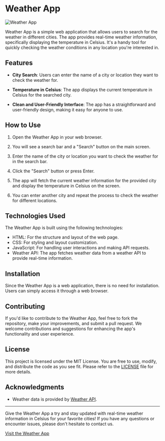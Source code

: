 # Weather App

![Weather App](weather-app-screenshot.png)

Weather App is a simple web application that allows users to search for the weather in different cities. The app provides real-time weather information, specifically displaying the temperature in Celsius. It's a handy tool for quickly checking the weather conditions in any location you're interested in.

## Features

- **City Search**: Users can enter the name of a city or location they want to check the weather for.

- **Temperature in Celsius**: The app displays the current temperature in Celsius for the searched city.

- **Clean and User-Friendly Interface**: The app has a straightforward and user-friendly design, making it easy for anyone to use.

## How to Use

1. Open the Weather App in your web browser.

2. You will see a search bar and a "Search" button on the main screen.

3. Enter the name of the city or location you want to check the weather for in the search bar.

4. Click the "Search" button or press Enter.

5. The app will fetch the current weather information for the provided city and display the temperature in Celsius on the screen.

6. You can enter another city and repeat the process to check the weather for different locations.

## Technologies Used

The Weather App is built using the following technologies:

- HTML: For the structure and layout of the web page.
- CSS: For styling and layout customization.
- JavaScript: For handling user interactions and making API requests.
- Weather API: The app fetches weather data from a weather API to provide real-time information.

## Installation

Since the Weather App is a web application, there is no need for installation. Users can simply access it through a web browser.

## Contributing

If you'd like to contribute to the Weather App, feel free to fork the repository, make your improvements, and submit a pull request. We welcome contributions and suggestions for enhancing the app's functionality and user experience.

## License

This project is licensed under the MIT License. You are free to use, modify, and distribute the code as you see fit. Please refer to the [LICENSE](LICENSE) file for more details.

## Acknowledgments

- Weather data is provided by [Weather API](https://www.weatherapi.com/).

---

Give the Weather App a try and stay updated with real-time weather information in Celsius for your favorite cities! If you have any questions or encounter issues, please don't hesitate to contact us.

[Visit the Weather App](https://weatherapp.example.com)
